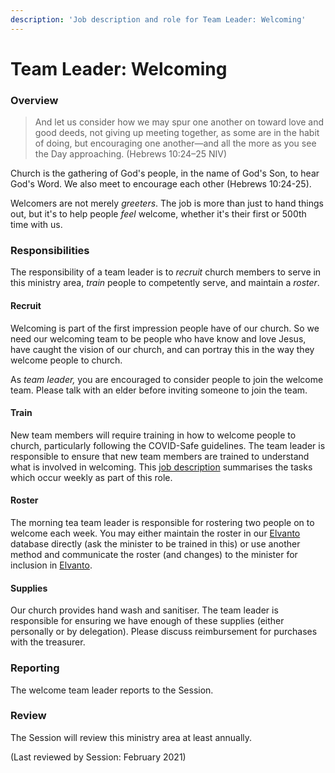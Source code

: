```yaml
---
description: 'Job description and role for Team Leader: Welcoming'
---
```


# Team Leader: Welcoming

### Overview

> And let us consider how we may spur one another on toward love and good deeds, not giving up meeting together, as some are in the habit of doing, but encouraging one another—and all the more as you see the Day approaching. \(Hebrews 10:24–25 NIV\)

Church is the gathering of God's people, in the name of God's Son, to hear God's Word. We also meet to encourage each other \(Hebrews 10:24-25\).

Welcomers are not merely _greeters_. The job is more than just to hand things out, but it's to help people _feel_ welcome, whether it's their first or 500th time with us.

### Responsibilities

The responsibility of a team leader is to _recruit_ church members to serve in this ministry area, _train_ people to competently serve, and maintain a _roster_.

#### Recruit

Welcoming is part of the first impression people have of our church. So we need our welcoming team to be people who have know and love Jesus, have caught the vision of our church, and can portray this in the way they welcome people to church.

As _team leader,_ you are encouraged to consider people to join the welcome team. Please talk with an elder before inviting someone to join the team.

#### Train

New team members will require training in how to welcome people to church, particularly following the COVID-Safe guidelines. The team leader is responsible to ensure that new team members are trained to understand what is involved in welcoming. This [job description](../tasks/welcoming.md) summarises the tasks which occur weekly as part of this role.

#### Roster

The morning tea team leader is responsible for rostering two people on to welcome each week. You may either maintain the roster in our [Elvanto](https://gympiepc.elvanto.com.au/) database directly \(ask the minister to be trained in this\) or use another method and communicate the roster \(and changes\) to the minister for inclusion in [Elvanto](https://gympiepc.elvanto.com.au/).

#### Supplies

Our church provides hand wash and sanitiser. The team leader is responsible for ensuring we have enough of these supplies \(either personally or by delegation\). Please discuss reimbursement for purchases with the treasurer.

### Reporting

The welcome team leader reports to the Session.

### Review

The Session will review this ministry area at least annually.

(Last reviewed by Session: February 2021)